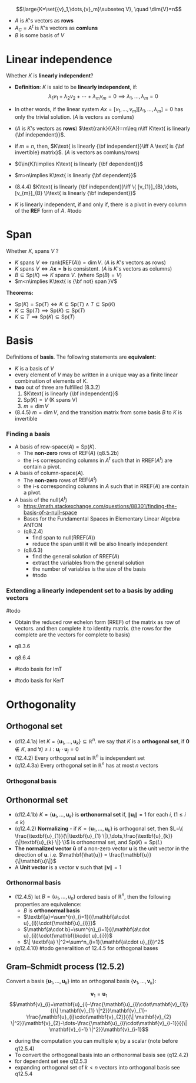 $$\large{K=\set{{v}_1,\dots,{v}_m}\subseteq V}, \quad \dim{V}=n$$
- $A$ is $K$'s vectors as **rows** 
- $A_{C}=A^t$ is $K$'s vectors as **comluns** 
- $B$ is some basis of $V$ 

# Linear independence

Whether $K$ is **linearly independent**?

- **Definition**: $K$ is said to be **linearly independent**, if: $$\lambda_1{v}_1 + \lambda_2{v}_2 + \cdots + \lambda_m{v}_m = {0}\implies{\lambda_{1},\dots,{\lambda_{m}}}=0$$ 
- In other words, if the linear system $Ax=[v_{1},\dots, v_{m}][\lambda_{1},\dots,{\lambda_{m}}]=0$ has only the trivial solution. ($A$ is vectors as comluns)


- ($A$ is $K$'s vectors as **rows**) $\text{rank}({A})=m\leq n\iff K\text{ is linearly {\bf independent}}$.
- if $m=n$, then, $K\text{ is linearly {\bf independent}}\iff A \text{ is {\bf invertible} matrix}$. ($A$ is vectors as comluns/rows)
- $0\in{K}\implies K\text{ is linearly {\bf dependent}}$
- $m>n\implies K\text{ is linearly {\bf dependent}}$

- (8.4.4) $K\text{ is linearly {\bf independent}}\iff \{ [v_{1}]_{B},\dots,[v_{m}]_{B} \}\text{ is linearly {\bf independent}}$
- $K$ is linearly independent, if and only if, there is a pivot in every column of the **REF** form of $A$. #todo 

# Span

Whether $K$, spans $V$ ?

- $K\text{ spans }V \iff \text{rank}(\text{REF}(A))=\dim{V}$.   ($A$ is $K$'s vectors as rows)
- $K\text{ spans }V \iff A\mathbf{x}=\mathbf{b}\text{ is consistent}$.   ($A$ is $K$'s vectors as columns)
- $B\subseteq{\text{Sp}{(K)}}\implies{K\text{ spans }V}$. (where $\text{Sp}({B})=V$)
- $m<n\implies K\text{ is {\bf not} span }V$

**Theorems:**
- $\text{Sp}{(K)}=\text{Sp}{(T)}\iff{K\subseteq\text{Sp}{(T)}\land{T\subseteq\text{Sp}{(K)}}}$
- $K\subseteq{\text{Sp}{(T)}}\implies{\text{Sp}{(K)}\subseteq\text{Sp}{(T)}}$
- $K \subseteq{T}\implies{\text{Sp}{(K)}\subseteq\text{Sp}{(T)}}$

# Basis

Definitions of **basis**. The following statements are **equivalent**:
- $K$ is a basis of $V$
- every element of $V$ may be written in a unique way as a finite linear combination of elements of $K$.
- **two** out of three are fulfilled (8.3.2)
	1. $K\text{ is linearly {\bf independent}}$
	2. $\text{Sp}(K)=V$  (K spans V)
	3. $m=\dim V$ 
- (8.4.5) $m=\dim V$, and the transition matrix from some basis $B$ to $K$ is invertible

### Finding a basis

- A basis of $\text{row-space}({A})=\text{Sp}(K)$. 
	- The **non-zero** rows of $\text{REF}(A)$ (q8.5.2b)
	- the $i$-s corresponding columns in $A^t$ such that in $\text{RREF}(A^t)$ are contain a pivot.
-  A basis of $\text{column-space}({A})$.
	- The **non-zero** rows of $\text{REF}(A^t)$
	- the $i$-s corresponding columns in $A$ such that in $\text{RREF}(A)$ are contain a pivot.
- A basis of the $\text{null}{(A^t)}$ 
	- https://math.stackexchange.com/questions/88301/finding-the-basis-of-a-null-space
	- Bases for the Fundamental Spaces in Elementary Linear Algebra ANTON  
	- (q8.2.4)
		- find span to $\text{null}({\text{RREF}(A)})$
		- reduce the span until it will be also linearly independent
	- (q8.6.3)
		- find the general solution of ${\text{RREF}(A)}$
		- extract the variables from the general solution
		- the number of variables is the size of the basis
		- #todo 


### Extending a linearly independent set to a basis by adding vectors

#todo 
- Obtain the reduced row echelon form (RREF) of the matrix as row of vectors. and then complete it to identity matrix. (the rows for the complete are the vectors for complete to basis)
- q8.3.6
- q8.6.4 

- #todo  basis for ImT
- #todo  basis for KerT



# Orthogonality  

## Orthogonal set

- (d12.4.1a) let $K=\{ \textbf{u}_{1}, \dots,\textbf{u}_{k} \} \subseteq\mathbb{R}^n$. we say that $K$ is a **orthogonal set**, if $\textbf{0}\notin{K}$, and $\forall{j\neq i}:\textbf{u}_{i}\cdot\textbf{u}_{j}=0$
- (12.4.2) Every orthogonal set in $\mathbb{R}^n$ is independent set
- (q12.4.3a) Every orthogonal set in $\mathbb{R}^n$ has at most $n$ vectors

### Orthogonal basis



## Orthonormal set

- (d12.4.1b) $K=\{ \textbf{u}_{1}, \dots,\textbf{u}_{k} \}$ is **orthonormal set** if, $\| \textbf{u}_{i} \|=1$ for each $i$, ($1\leq i\leq k$)
- (q12.4.2) **Normalizing** - if $K=\{ \mathbf{u}_{1}, \dots,\textbf{u}_{k} \}$ is orthogonal set, then $L=\{ \frac{\textbf{u}_{1}}{\|\textbf{u}_{1} \|},\dots,\frac{\textbf{u}_{k}}{\|\textbf{u}_{k} \|} \}$ is orthonormal set, and $\text{Sp}(K)=\text{Sp}(L)$
- **The normalized vector** $\mathbf{\hat{u}}$ of a non-zero vector $\mathbf{{u}}$ is the unit vector in the direction of $\mathbf{{u}}$. i.e. $\mathbf{\hat{u}} = \frac{\mathbf{u}}{\|\mathbf{u}\|}$
- A **Unit vector** is a vector $\textbf{v}$ such that $\| \textbf{v} \|=1$

### Orthonormal basis

- (12.4.5) let $B=(u_{1}, \dots ,u_{n})$ ordered basis of $\mathbb{R}^n$, then the following properties are equivalence:
	- $B$ is **orthonormal basis**
	- $\textbf{a}=\sum^{n}_{i=1}{(\mathbf{a\cdot u}_{i})\cdot{\mathbf{u}_{i}}}$
	- $\mathbf{a\cdot b}=\sum^{n}_{i=1}{(\mathbf{a\cdot u}_{i})\cdot(\mathbf{b\cdot u}_{i})}$
	- $\| \textbf{a} \|^2=\sum^n_{i=1}(\mathbf{a\cdot u}_{i})^2$
- (q12.4.10) #todo generalition of 12.4.5 for orthogonal bases

## **Gram–Schmidt process** (12.5.2) 

Convert a basis $\{ \mathbf{u}_{1},\dots,\mathbf{u}_{k} \}$ into an orthogonal basis $\{ \mathbf{v}_{1},\dots,\mathbf{v}_{k} \}$:

$$\mathbf{v}_{1}=\mathbf{u}_{1}$$
$$\mathbf{v}_{i}=\mathbf{u}_{i}-\frac{\mathbf{u}_{i}\cdot\mathbf{v}_{1}}{{\| \mathbf{v}_{1} \|^2}}\mathbf{v}_{1}-\frac{\mathbf{u}_{i}\cdot\mathbf{v}_{2}}{{\| \mathbf{v}_{2} \|^2}}\mathbf{v}_{2}-\dots-\frac{\mathbf{u}_{i}\cdot\mathbf{v}_{i-1}}{{\| \mathbf{v}_{i-1} \|^2}}\mathbf{v}_{i-1}$$

- during the computation you can multiple $\mathbf{v}_{i}$ by a scalar (note before q12.5.4)
- To convert the orthogonal basis into an orthonormal basis see (q12.4.2)
- for dependent set see q12.5.3
- expanding orthogonal set of $k<n$ vectors into orthogonal basis see q12.5.4


